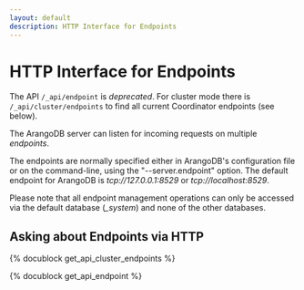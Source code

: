 ```yaml
---
layout: default
description: HTTP Interface for Endpoints
---
```

HTTP Interface for Endpoints
============================

The API `/_api/endpoint` is *deprecated*. For cluster mode there
is `/_api/cluster/endpoints` to find all current Coordinator endpoints
(see below).

The ArangoDB server can listen for incoming requests on multiple *endpoints*.

The endpoints are normally specified either in ArangoDB's configuration
file or on the command-line, using the "--server.endpoint" option.
The default endpoint for ArangoDB is *tcp://127.0.0.1:8529* or
*tcp://localhost:8529*.

Please note that all endpoint management operations can only be accessed via
the default database (*_system*) and none of the other databases.

Asking about Endpoints via HTTP
---------------------------

<!-- js/actions/api-cluster.js -->
{% docublock get_api_cluster_endpoints %}

<!-- arangod/RestHandler/RestEndpointHandler.h -->
{% docublock get_api_endpoint %}
